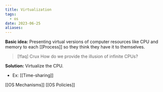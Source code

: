 ```yaml
---
title: Virtualization
tags:
  - os
date: 2023-06-25
aliases:
---
```


**Basic idea:** Presenting virtual versions of computer resources like CPU and memory to each [[Process]] so they think they have it to themselves.

> [!faq] Crux
> How do we provide the illusion of infinite CPUs?

**Solution:** Virtualize the CPU.
- Ex: [[Time-sharing]]

[[OS Mechanisms]]
[[OS Policies]]

